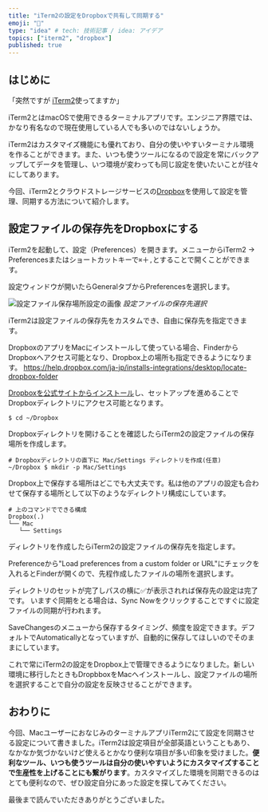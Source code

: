 ```yaml
---
title: "iTerm2の設定をDropboxで共有して同期する"
emoji: "📁"
type: "idea" # tech: 技術記事 / idea: アイデア
topics: ["iterm2", "dropbox"]
published: true
---
```


## はじめに

「突然ですが [iTerm2](https://iterm2.com)使ってますか」

iTerm2とはmacOSで使用できるターミナルアプリです。エンジニア界隈では、かなり有名なので現在使用している人でも多いのではないしょうか。

iTerm2はカスタマイズ機能にも優れており、自分の使いやすいターミナル環境を作ることができます。また、いつも使うツールになるので設定を常にバックアップしてデータを管理し、いつ環境が変わっても同じ設定を使いたいことが往々にしてあります。

今回、iTerm2とクラウドストレージサービスの[Dropbox](https://www.dropbox.com/ja)を使用して設定を管理、同期する方法について紹介します。

## 設定ファイルの保存先をDropboxにする

iTerm2を起動して、設定（Preferences）を開きます。メニューからiTerm2 → Preferencesまたはショートカットキーで`⌘`＋`,`とすることで開くことができます。

設定ウィンドウが開いたらGeneralタブからPreferencesを選択します。

![設定ファイル保存場所設定の画像](/images/iterm2-sync-setting/image01.png)
*設定ファイルの保存先選択*

iTerm2は設定ファイルの保存先をカスタムでき、自由に保存先を指定できます。

DropboxのアプリをMacにインストールして使っている場合、FinderからDropboxへアクセス可能となり、Dropbox上の場所も指定できるようになります。
https://help.dropbox.com/ja-jp/installs-integrations/desktop/locate-dropbox-folder

[Dropboxを公式サイトからインストール](https://www.dropbox.com/install)し、セットアップを進めることでDropboxディレクトリにアクセス可能となります。

```shell
$ cd ~/Dropbox
```

Dropboxディレクトリを開けることを確認したらiTerm2の設定ファイルの保存場所を作成します。

```shell
# Dropboxディレクトリの直下に Mac/Settings ディレクトリを作成(任意)
~/Dropbox $ mkdir -p Mac/Settings
```

Dropbox上で保存する場所はどこでも大丈夫です。私は他のアプリの設定も合わせて保存する場所として以下のようなディレクトリ構成にしています。

```shell
# 上のコマンドでできる構成
Dropbox(.)
└── Mac
   └── Settings
```

ディレクトリを作成したらiTerm2の設定ファイルの保存先を指定します。

Preferenceから"Load preferences from a custom folder or URL"にチェックを入れるとFinderが開くので、先程作成したファイルの場所を選択します。

ディレクトリのセットが完了しパスの横に✅が表示されれば保存先の設定は完了です。
いますぐ同期をとる場合は、Sync Nowをクリックすることですぐに設定ファイルの同期が行われます。

SaveChangesのメニューから保存するタイミング、頻度を設定できます。デフォルトでAutomaticallyとなっていますが、自動的に保存してほしいのでそのままにしています。

これで常にiTerm2の設定をDropbox上で管理できるようになりました。新しい環境に移行したときもDropbboxをMacへインストールし、設定ファイルの場所を選択することで自分の設定を反映させることができます。

## おわりに

今回、MacユーザーにおなじみのターミナルアプリiTerm2にて設定を同期させる設定について書きました。iTerm2は設定項目が全部英語ということもあり、なかなか気づかないけど使えるとかなり便利な項目が多い印象を受けました。**便利なツール、いつも使うツールは自分の使いやすいようにカスタマイズすることで生産性を上げることにも繋がります**。カスタマイズした環境を同期できるのはとても便利なので、ぜひ設定自分にあった設定を探してみてください。

最後まで読んでいただきありがとうございました。
